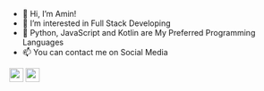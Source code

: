 - 👋 Hi, I’m Amin!
- 👀 I’m interested in Full Stack Developing
- 🌱 Python, JavaScript and Kotlin are My Preferred Programming Languages
- 📫 You can contact me on Social Media 
<p> <a href="https://www.instagram.com/aminbeheshti_com/"
    ><img
      src="https://img.shields.io/badge/instagram-%23E4405F.svg?&style=for-the-badge&logo=instagram&logoColor=white"
      height="25"
  /></a> <a href="https://www.linkedin.com/in/aminbeheshti"
    ><img
      src="https://img.shields.io/badge/linkedin-%230077B5.svg?&style=for-the-badge&logo=linkedin&logoColor=white"
      height="25"
  /></a>
</p>
